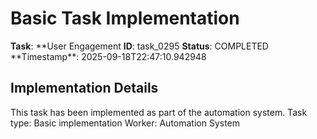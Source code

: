 # Basic Task Implementation

**Task**: **User Engagement
**ID**: task_0295
**Status**: COMPLETED
**Timestamp\*\*: 2025-09-18T22:47:10.942948

## Implementation Details

This task has been implemented as part of the automation system.
Task type: Basic implementation
Worker: Automation System
